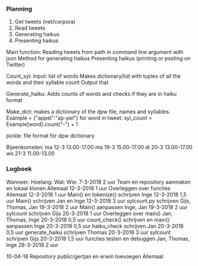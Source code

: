 

### Planning ###

1. Get tweets (net/corpora)
2. Read tweets 
3. Generating haikus 
4. Presenting haikus

Main function:
    Reading tweets from path in command line argument with json
    Method for generating haikus
    Presenting haikus (printing or posting on Twitter) 

Count_syl:
    Input: list of words
    Makes dictionary/list with tuples of all the words and their syllable count
    Output that

Generate_haiku:
    Adds counts of words and checks if they are in haiku format

Make_dict:
    makes a dictionary of the dpw file, names and syllables.
    Example = {"appel":"ap-pel"}
    for word in tweet:
        syl_count = Example[word].count("-") + 1

pickle:
    file format for dpw dictionary

Bijeenkomsten:
ma 12-3 13.00-17.00
ma 19-3 15.00-17.00
di 20-3 13.00-17.00
wo 21-3 11.00-13.00



### Logboek ###
Wanneer:    Hoelang:    Wat:                                                    Wie:
7-3-2018    2 uur       Team en repository aanmaken en lokaal klonen            Allemaal
12-3-2018   1 uur       Overleggen over functies                                Allemaal
12-3-2018   1 uur       Main() en tokenize() schrijven                          Inge
12-3-2018   1,5 uur     Main() schrijven                                        Jan en Inge
12-3-2018   3 uur       sylcount.py schrijven                                   Gijs, Thomas, Jan
19-3-2018   2 uur       Main() aanpassen                                        Inge, Jan
19-3-2018   2 uur       sylcount schrijven                                      Gijs
20-3-2018   1 uur       Overleggen over main()                                  Jan, Thomas, Inge
20-3-2018   0,5 uur     count_check() schrijven en main() aanpassen             Inge
20-3-2018   0,5 uur     haiku_check schrijven                                   Jan
20-3-2018   0,5 uur     generate_haiku schrijven                                Thomas
20-3-2018   3 uur       sylcount schrijven                                      Gijs
20-3-2018   1,5 uur     functies testen en debuggen                             Jan, Thomas, Inge
28-3-2018   2 uur       
 












10-04-18                 Repository public/gertjan en erwin toevoegen           Allemaal
